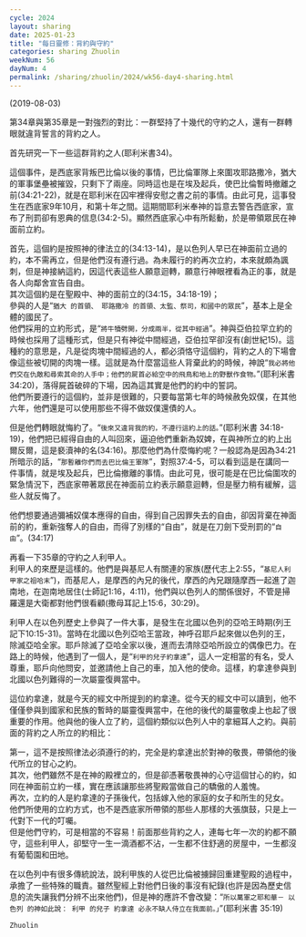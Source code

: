 ```yaml
---
cycle: 2024
layout: sharing
date: 2025-01-23
title: "每日靈修：背約與守約"
categories: sharing Zhuolin
weekNum: 56
dayNum: 4
permalink: /sharing/zhuolin/2024/wk56-day4-sharing.html
---
```

(2019-08-03)

第34章與第35章是一對強烈的對比：一群堅持了十幾代的守約之人，還有一群轉眼就違背誓言的背約之人。  

首先研究一下一些這群背約之人(耶利米書34)。  

這個事件，是西底家背叛巴比倫以後的事情，巴比倫軍隊上來圍攻耶路撒冷，猶大的軍事堡壘被摧毀，只剩下了兩座。同時這也是在埃及起兵，使巴比倫暫時撤離之前(34:21-22)，就是在耶利米在囚牢裡得安慰之書之前的事情。由此可見，這事發生在西底家9年10月，和第十年之間。這期間耶利米奉神的旨意去警告西底家，宣布了刑罰卻有恩典的信息(34:2-5)。顯然西底家心中有所鬆動，於是帶領眾民在神面前立約。  

首先，這個約是按照神的律法立的(34:13-14)，是以色列人早已在神面前立過的約，本不需再立，但是他們沒有遵行過。為未履行的約再次立約，本來就頗為諷刺，但是神接納這約，因這代表這些人願意迴轉，願意行神眼裡看為正的事，就是各人向鄰舍宣告自由。    
其次這個約是在聖殿中、神的面前立的(34:15，34:18-19)；    
參與的人是“`猶大 的首領、 耶路撒冷 的首領、太監、祭司，和國中的眾民`”，基本上是全體的國民了。    
他們採用的立約形式，是“`將牛犢劈開，分成兩半，從其中經過`”。神與亞伯拉罕立約的時候也採用了這種形式，但是只有神從中間經過，亞伯拉罕卻沒有(創世紀15)。這種約的意思是，凡是從肉塊中間經過的人，都必須恪守這個約，背約之人的下場會像這些被切開的肉塊一樣。這就是為什麼當這些人背棄此約的時候，神說“`我必將他們交在仇敵和尋索其命的人手中；他們的屍首必給空中的飛鳥和地上的野獸作食物。`”(耶利米書 34:20)，落得屍首破碎的下場，因為這其實是他們的約中的誓詞。    
他們所要遵行的這個約，並非是很難的，只要每當第七年的時候赦免奴僕，在其他六年，他們還是可以使用那些不得不做奴僕還債的人。  

但是他們轉眼就悔約了。“`後來又違背我的約，不遵行這約上的話。`”(耶利米書 34:18-19)，他們把已經得自由的人叫回來，逼迫他們重新為奴婢，在與神所立的約上出爾反爾，這是褻瀆神的名(34:16)。那麼他們為什麼悔約呢？一般認為是因為34:21所暗示的話，“`那暫離你們而去巴比倫王軍隊`”，對照37:4-5，可以看到這是在講同一件事情，就是埃及起兵，巴比倫撤離的事情。由此可見，很可能是在巴比倫圍攻的緊急情況下，西底家帶著眾民在神面前立約表示願意迴轉，但是壓力稍有緩解，這些人就反悔了。  

他們想要通過彌補奴僕本應得的自由，得到自己因罪失去的自由，卻因背棄在神面前的約，重新強奪人的自由，而得了別樣的“自由”，就是在刀劍下受刑罰的“`自由`”。(34:17)  

再看一下35章的守約之人利甲人。    
利甲人的來歷是這樣的。他們是與基尼人有關連的家族(歷代志上2:55，“`基尼人利甲家之祖哈末`”)，而基尼人，是摩西的內兄的後代，摩西的內兄跟隨摩西一起進了迦南地，在迦南地居住(士師記1:16，4:11)，他們與以色列人的關係很好，不管是掃羅還是大衛都對他們很看顧(撒母耳記上15:6，30:29)。    

利甲人在以色列歷史上參與了一件大事，是發生在北國以色列的亞哈王時期(列王記下10:15-31)。當時在北國以色列亞哈王當政，神呼召耶戶起來做以色列的王，除滅亞哈全家。耶戶除滅了亞哈全家以後，進而去清除亞哈所設立的偶像巴力。在路上的時候，他遇到了一個人，是“`利甲的兒子約拿達`”，這人一定相當的有名，受人尊重，耶戶向他問安，並邀請他上自己的車，加入他的使命。這樣，約拿達參與到北國以色列難得的一次屬靈復興當中。  

這位約拿達，就是今天的經文中所提到的約拿達。從今天的經文中可以讀到，他不僅僅參與到國家和民族的暫時的屬靈復興當中，在他的後代的屬靈敬虔上也起了很重要的作用。他與他的後人立了約，這個約類似以色列人中的拿細耳人之約。與前面的背約之人所立的約相比：  

第一，這不是按照律法必須遵行的約，完全是約拿達出於對神的敬畏，帶領他的後代所立的甘心之約。    
其次，他們雖然不是在神的殿裡立的，但是卻憑著敬畏神的心守這個甘心的約，如同在神面前立約一樣，實在應該讓那些將聖殿當做自己的驕傲的人羞愧。    
再次，立約的人是約拿達的子孫後代，包括嫁入他的家庭的女子和所生的兒女。    
他們所使用的立約方式，也不是西底家所帶領的那些人那樣的大張旗鼓，只是上一代對下一代的叮囑。    
但是他們守約，可是相當的不容易！前面那些背約之人，連每七年一次的約都不願守，這些利甲人，卻堅守一生一滴酒都不沾，一生都不住舒適的房屋中，一生都沒有葡萄園和田地。  

在以色列中有很多傳統說法，說利甲族的人從巴比倫被擄歸回重建聖殿的過程中，承擔了一些特殊的職責。雖然聖經上對他們日後的事沒有紀錄(也許是因為歷史信息的流失讓我們分辨不出來他們)，但是神的應許不會改變：“`所以萬軍之耶和華－ 以色列 的神如此說： 利甲 的兒子 約拿達 必永不缺人侍立在我面前。」`”(耶利米書 35:19)  

`Zhuolin`  
